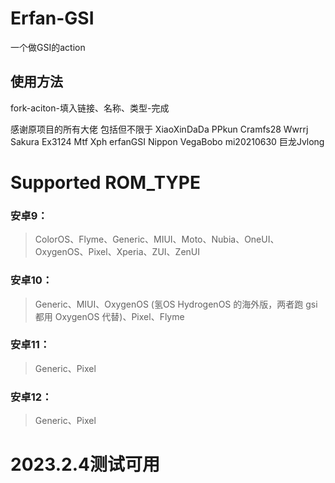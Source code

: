 # Erfan-GSI
一个做GSI的action  

## 使用方法
fork-aciton-填入链接、名称、类型-完成

感谢原项目的所有大佬 包括但不限于 XiaoXinDaDa PPkun Cramfs28 Wwrrj Sakura Ex3124 Mtf Xph erfanGSI Nippon VegaBobo mi20210630 巨龙Jvlong 

# Supported ROM_TYPE
### 安卓9： ### 
> ColorOS、Flyme、Generic、MIUI、Moto、Nubia、OneUI、OxygenOS、Pixel、Xperia、ZUI、ZenUI
### 安卓10： ###
>Generic、MIUI、OxygenOS (氢OS HydrogenOS 的海外版，两者跑 gsi 都用 OxygenOS 代替)、Pixel、Flyme
### 安卓11： ##
> Generic、Pixel
### 安卓12： ##
> Generic、Pixel

# 2023.2.4测试可用
